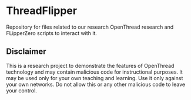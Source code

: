 # ThreadFlipper

Repository for files related to our research OpenThread research and FLipperZero scripts to interact with it.

## Disclaimer

This is a research project to demonstrate the features of OpenThread technology and may contain malicious code for instructional purposes.
It may be used only for your own teaching and learning. Use it only against your own networks.
Do not allow this or any other malicious code to leave your control.

